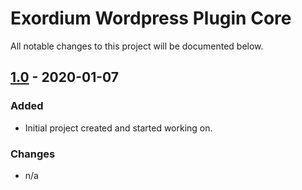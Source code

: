 # Exordium Wordpress Plugin Core

All notable changes to this project will be documented below.

## [1.0] - 2020-01-07

### Added
- Initial project created and started working on.

### Changes
- n/a

[1.0]: https://github.com/tvOdyssey/exordium-wp-core/tree/1.0
